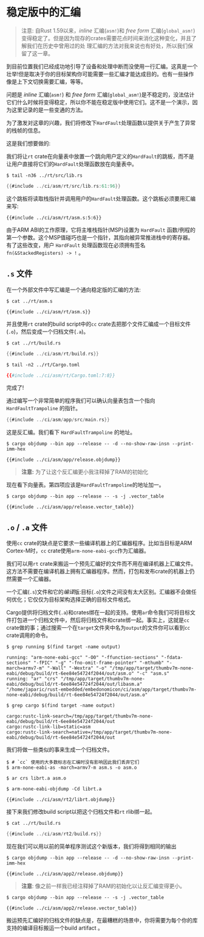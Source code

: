# 稳定版中的汇编

> 注意: 自Rust 1.59以来，*inline* 汇编(`asm!`)和 *free form* 汇编(`global_asm!`)
> 变得稳定了。但是因为现存的crates需要花点时间来消化这种变化，并且了解我们在历史中曾用过的处
> 理汇编的方法对我来说也有好处，所以我们保留了这一章。

到目前位置我们已经成功地引导了设备和处理中断而没使用一行汇编。这真是一个壮举!但是取决于你的目标架构你可能需要一些汇编才能达成目的。也有一些操作像是上下文切换需要汇编，等等。

问题是 *inline* 汇编(`asm!`) 和 *free form* 汇编(`global_asm!`)是不稳定的，没法估计它们什么时候将变得稳定，所以你不能在稳定版中使用它们。这不是一个演示，因为这里记录的是一些变通的方法。

为了激发对这章的兴趣，我们将修改下`HardFault`处理函数以提供关于产生了异常的栈帧的信息。

这是我们想要做的:

我们将让`rt` crate在向量表中放置一个跳向用户定义的`HardFault`的跳板，而不是让用户直接将它们的`HardFault`处理函数放在向量表中。

``` console
$ tail -n36 ../rt/src/lib.rs
```

``` rust
{{#include ../ci/asm/rt/src/lib.rs:61:96}}
```

这个跳板将读取栈指针并调用用户的`HardFault`处理函数。这个跳板必须要用汇编来写:

``` armasm
{{#include ../ci/asm/rt/asm.s:5:6}}
```

由于ARM ABI的工作原理，它将主堆栈指针(MSP)设置为 `HardFault` 函数/例程的第一个参数。这个MSP值碰巧也是一个指针，其指向被异常推进栈中的寄存器。有了这些改变，用户 `HardFault` 处理函数现在必须拥有签名 `fn(&StackedRegisters) -> !` 。

## `.s` 文件

在一个外部文件中写汇编是一个通向稳定版的汇编的方法:

``` console
$ cat ../rt/asm.s
```

``` armasm
{{#include ../ci/asm/rt/asm.s}}
```

并且使用`rt` crate的build script中的`cc` crate去把那个文件汇编成一个目标文件(`.o`)，然后变成一个归档文件(`.a`)。

``` console
$ cat ../rt/build.rs
```

``` rust
{{#include ../ci/asm/rt/build.rs}}
```

``` console
$ tail -n2 ../rt/Cargo.toml
```

``` toml
{{#include ../ci/asm/rt/Cargo.toml:7:8}}
```

完成了!

通过编写一个非常简单的程序我们可以确认向量表包含一个指向 `HardFaultTrampoline` 的指针。

``` rust
{{#include ../ci/asm/app/src/main.rs}}
```

这是反汇编。我们看下 `HardFaultTrampoline` 的地址。

``` console
$ cargo objdump --bin app --release -- -d --no-show-raw-insn --print-imm-hex
```

``` text
{{#include ../ci/asm/app/release.objdump}}
```

> **注意:** 为了让这个反汇编更小我注释掉了RAM的初始化

现在看下向量表。第四项应该是`HardFaultTrampoline`的地址加一。

``` console
$ cargo objdump --bin app --release -- -s -j .vector_table
```

``` text
{{#include ../ci/asm/app/release.vector_table}}
```

## `.o` / `.a` 文件

使用`cc` crate的缺点是它要求一些编译机器上的汇编器程序。比如当目标是ARM Cortex-M时，`cc` crate使用`arm-none-eabi-gcc`作为汇编器。

我们可以用`rt` crate来搬运一个预先汇编好的文件而不用在编译机器上汇编文件。这方法不需要在编译机器上拥有汇编器程序。然而，打包和发布crate的机器上仍然需要一个汇编器。

一个汇编(`.s`)文件和它的*编译*版:目标(`.o`)文件之间没有太大区别。汇编器不会做任何优化；它仅仅为目标架构选择正确的目标文件格式。

Cargo提供将归档文件(`.a`)和crates绑在一起的支持。使用`ar`命令我们可将目标文件打包进一个归档文件中，然后将归档文件和crate绑一起。事实上，这就是`cc` crate做的事；通过搜索一个在`target`文件夹中名为`output`的文件你可以看到`cc` crate调用的命令。

``` console
$ grep running $(find target -name output)
```

``` text
running: "arm-none-eabi-gcc" "-O0" "-ffunction-sections" "-fdata-sections" "-fPIC" "-g" "-fno-omit-frame-pointer" "-mthumb" "-march=armv7-m" "-Wall" "-Wextra" "-o" "/tmp/app/target/thumbv7m-none-eabi/debug/build/rt-6ee84e54724f2044/out/asm.o" "-c" "asm.s"
running: "ar" "crs" "/tmp/app/target/thumbv7m-none-eabi/debug/build/rt-6ee84e54724f2044/out/libasm.a" "/home/japaric/rust-embedded/embedonomicon/ci/asm/app/target/thumbv7m-none-eabi/debug/build/rt-6ee84e54724f2044/out/asm.o"
```

``` console
$ grep cargo $(find target -name output)
```

``` tetx
cargo:rustc-link-search=/tmp/app/target/thumbv7m-none-eabi/debug/build/rt-6ee84e54724f2044/out
cargo:rustc-link-lib=static=asm
cargo:rustc-link-search=native=/tmp/app/target/thumbv7m-none-eabi/debug/build/rt-6ee84e54724f2044/out
```

我们将做一些类似的事来生成一个归档文件。

``` console
$ # `cc` 使用的大多数标志在汇编时没有影响因此我们丢弃它们
$ arm-none-eabi-as -march=armv7-m asm.s -o asm.o

$ ar crs librt.a asm.o

$ arm-none-eabi-objdump -Cd librt.a
```

``` text
{{#include ../ci/asm/rt2/librt.objdump}}
```

接下来我们修改build script以把这个归档文件和`rt` rlib绑一起。

``` console
$ cat ../rt/build.rs
```

``` rust
{{#include ../ci/asm/rt2/build.rs}}
```

现在我们可以用以前的简单程序测试这个新版本，我们将得到相同的输出

``` console
$ cargo objdump --bin app --release -- -d --no-show-raw-insn --print-imm-hex
```

``` text
{{#include ../ci/asm/app2/release.objdump}}
```

> **注意**: 像之前一样我已经注释掉了RAM的初始化以让反汇编变得更小。

``` console
$ cargo objdump --bin app --release -- -s -j .vector_table
```

``` text
{{#include ../ci/asm/app2/release.vector_table}}
```

搬运预先汇编好的归档文件的缺点是，在最糟糕的场景中，你将需要为每个你的库支持的编译目标搬运一个build artifact 。
